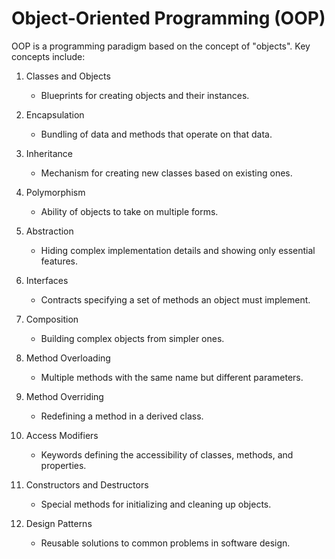 # Object-Oriented Programming (OOP)

OOP is a programming paradigm based on the concept of "objects". Key concepts include:

1. Classes and Objects
   - Blueprints for creating objects and their instances.

2. Encapsulation
   - Bundling of data and methods that operate on that data.

3. Inheritance
   - Mechanism for creating new classes based on existing ones.

4. Polymorphism
   - Ability of objects to take on multiple forms.

5. Abstraction
   - Hiding complex implementation details and showing only essential features.

6. Interfaces
   - Contracts specifying a set of methods an object must implement.

7. Composition
   - Building complex objects from simpler ones.

8. Method Overloading
   - Multiple methods with the same name but different parameters.

9. Method Overriding
   - Redefining a method in a derived class.

10. Access Modifiers
    - Keywords defining the accessibility of classes, methods, and properties.

11. Constructors and Destructors
    - Special methods for initializing and cleaning up objects.

12. Design Patterns
    - Reusable solutions to common problems in software design.
